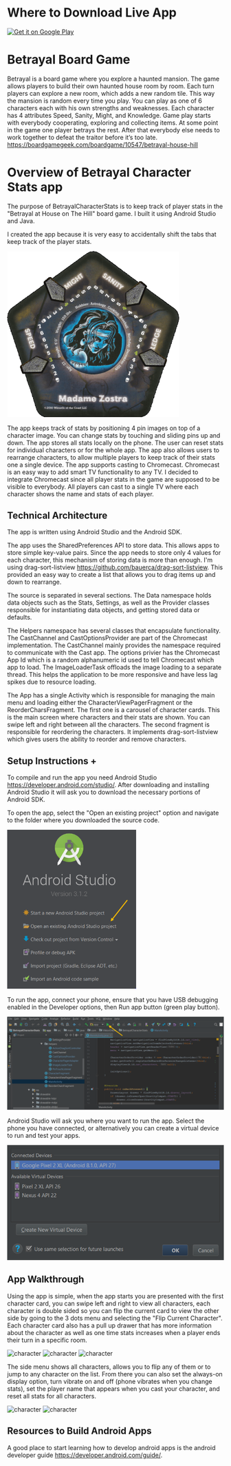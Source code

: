 # Where to Download Live App
<a href='https://play.google.com/store/apps/details?id=com.ViktorDikov.BetrayalCharacterStats&pcampaignid=MKT-Other-global-all-co-prtnr-py-PartBadge-Mar2515-1'><img alt='Get it on Google Play' width="240px" src='https://play.google.com/intl/en_us/badges/images/generic/en_badge_web_generic.png'/></a>

# Betrayal Board Game
Betrayal is a board game where you explore a haunted mansion. The game allows players to build their own haunted house room by room. Each turn players can explore a new room, which adds a new random tile. This way the mansion is random every time you play. You can play as one of 6 characters each with his own strengths and weaknesses. Each character has 4 attributes Speed, Sanity, Might, and Knowledge.
Game play starts with everybody cooperating, exploring and collecting items. At some point in the game one player betrays the rest. After that everybody else needs to work together to defeat the traitor before it’s too late.
https://boardgamegeek.com/boardgame/10547/betrayal-house-hill

# Overview of Betrayal Character Stats app
The purpose of BetrayalCharacterStats is to keep track of player stats in the "Betrayal at House on The Hill" board game.  I built it using Android Studio and Java. 

I created the app because it is very easy to accidentally shift the tabs that keep track of the player stats. 

<img src="/docs/Character.PNG" alt="character" width="400px">

The app keeps track of stats by positioning 4 pin images on top of a character image. You can change stats by touching and sliding pins up and down. The app stores all stats locally on the phone. The user can reset stats for individual characters or for the whole app. The app also allows users to rearrange characters, to allow multiple players to keep track of their stats one a single device. 
The app supports casting to Chromecast. Chromecast is an easy way to add smart TV functionality to any TV. I decided to integrate Chromecast since all player stats in the game are supposed to be visible to everybody. All players can cast to a single TV where each character shows the name and stats of each player.

## Technical Architecture 
The app is written using Android Studio and the Android SDK.

The app uses the SharedPreferences API to store data. This allows apps to store simple key-value pairs. Since the app needs to store only 4 values for each character, this mechanism of storing data is more than enough.
I'm using drag-sort-listview https://github.com/bauerca/drag-sort-listview. This provided an easy way to create a list that allows you to drag items up and down to rearrange.

The source is separated in several sections. The Data namespace holds data objects such as the Stats, Settings, as well as the Provider classes responsible for instantiating data objects, and getting stored data or defaults. 

The Helpers namespace has several classes that encapsulate functionality. The CastChannel and CastOptionsProvider are part of the Chromecast implementation. The CastChannel mainly provides the namespace required to communicate with the Cast app. The options privier has the Chromecast App Id which is a random alphanumeric id used to tell Chromecast which app to load. 
The ImageLoaderTask offloads the image loading to a separate thread. This helps the application to be more responsive and have less lag spikes due to resource loading.

The App has a single Activity which is responsible for managing the main menu and loading either the CharacterViewPagerFragment or the ReorderCharsFragment. The first one is a carousel of character cards. This is the main screen where characters and their stats are shown. You can swipe left and right between all the characters. The second fragment is responsible for reordering the characters. It implements drag-sort-listview which gives users the ability to reorder and remove characters. 

## Setup Instructions + 
To compile and run the app you need Android Studio https://developer.android.com/studio/. After downloading and installing Android Studio it will ask you to download the necessary portions of Android SDK.

To open the app, select the "Open an existing project" option and navigate to the folder where you downloaded the source code.

<img src="/docs/AndroidStudioStart.PNG" alt="Open an existing project" width="300px">

To run the app, connect your phone, ensure that you have USB debugging enabled in the Developer options, then Run app button (green play button).

<img src="/docs/Run.PNG" alt="Run">

Android Studio will ask you where you want to run the app. Select the phone you have connected, or alternatively you can create a virtual device to run and test your apps.

<img src="/docs/RunDevice.PNG" alt="Run on device">

## App Walkthrough
Using the app is simple, when the app starts you are presented with the first character card, you can swipe left and right to view all characters, each character is double sided so you can flip the current card to view the other side by going to the 3 dots menu and selecting the "Flip Current Character". Each character card also has a pull up drawer that has more information about the character as well as one time stats increases when a player ends their turn in a specific room.

<img src="https://lh3.googleusercontent.com/-CmOHGGOeB1Sw8LhRfHlhavcD7KoI8YbIWHJShaPJe0JXCAQByanr3D_bJYawgfwazg=w2048-h1047-rw" alt="character" width="200px"> <img src="https://lh3.googleusercontent.com/tvMOm6nkjbzz5ntaMxnBc_qZumx7KRhjDw3nkUjUi9CZppCPSF_FhL4KjzXtuKHqXpw=w2048-h1047-rw" alt="character" width="200px"> <img src="https://lh3.googleusercontent.com/Je2uG8eJOkXwhH6_REK2r3jcTfRdwFB1u4lrOi1HRhVGySLFXj3mm3Zf9U9QSOZFKQ=w2048-h1047-rw" alt="character" width="200px">

The side menu shows all characters, allows you to flip any of them or to jump to any character on the list. From there you can also set the always-on display option, turn vibrate on and off (phone vibrates when you change stats), set the player name that appears when you cast your character, and reset all stats for all characters.

<img src="https://lh3.googleusercontent.com/XD4gXDkzz0pSnfmbIZmV5v17DadrSMDyfU1yBU3Bl9-8IzNST4WmSD5w3r_rj0apheM=w2048-h1047-rw" alt="character" width="200px"> <img src="https://lh3.googleusercontent.com/XD4gXDkzz0pSnfmbIZmV5v17DadrSMDyfU1yBU3Bl9-8IzNST4WmSD5w3r_rj0apheM=w2048-h1047-rw" alt="character" width="200px">

## Resources to Build Android Apps
A good place to start learning how to develop android apps is the android developer guide https://developer.android.com/guide/.
